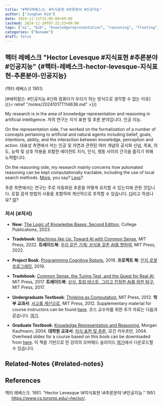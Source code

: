 ```yaml
---
title: "#헥터레베스크: #지식표현 #추론분야 #인공지능"
author: ["Junghan Kim"]
date: 2024-11-11T15:05:00+09:00
lastmod: 2024-11-20T07:25:53+09:00
tags: ["ai", "bib", "knowledgerepresentation", "reasoning", "fleeting"]
categories: ["Noname"]
draft: false
---
```


<!--more-->


## 헥터 레베스크 "Hector Levesque #지식표현 #추론분야 #인공지능" {#헥터-레베스크-hector-levesque-지식표현-추론분야-인공지능}

(헥터 레베스크 1951)

[#에릭랄슨: #인공지능 #신화 컴퓨터가 우리가 하는 방식으로 생각할 수 없는 이유]({{< relref "/notes/20241017T114638.md" >}})

My research is in the area of knowledge representation and reasoning in artificial intelligence. 저의 연구는 지식 표현 및 추론 분야입니다. 인공 지능.

On the representation side, I've worked on the formalization of a number of concepts pertaining to artificial and natural agents including belief, goals, intentions, ability, and the interaction between knowledge, perception and action. 대표성 측면에서 저는 인공 및 자연과 관련된 여러 개념의 공식화 신념, 목표, 의도, 능력 및 상호 작용을 포함한 에이전트 지식, 인식, 행동 사이의 간극을 좁히기 위해 노력합니다.

On the reasoning side, my research mainly concerns how automated reasoning can be kept computationally tractable, including the use of local search methods. [More](https://www.cs.toronto.edu/~hector/bio.html), you say? [Less](https://www.cs.toronto.edu/~hector/tiny-bio.html)?

추론 측면에서는 연구는 주로 자동화된 추론을 어떻게 유지할 수 있는지에 관한 것입니다. 로컬 검색 방법의 사용을 포함하여 계산적으로 추적할 수 있습니다. [더](https://www.cs.toronto.edu/~hector/bio.html)라고 하셨나요? [덜](https://www.cs.toronto.edu/~hector/tiny-bio.html)?


### 저서 {#저서}

-   **New**: [The Logic of Knowledge Bases: Second Edition](https://www.collegepublications.co.uk/logic/?00051), College Publications, 2023.
-   **Tradebook**: [Machines like Us: Toward AI with Common Sense](https://mitpress.mit.edu/books/machines-us), MIT Press, 2022. **트레이드북**: [우리 같은 기계: 상식을 갖춘 AI를 향하여](https://mitpress.mit.edu/books/machines-us), MIT Press, 2022.

-   **Project Book**: [Programming Cognitive Robots](https://www.cs.toronto.edu/~hector/pcr.html), 2019. **프로젝트 북**: [인지 로봇 프로그래밍](https://www.cs.toronto.edu/~hector/pcr.html), 2019.

-   **Tradebook**: [Common Sense, the Turing Test, and the Quest for Real AI](https://mitpress.mit.edu/books/common-sense-turing-test-and-quest-real-ai), MIT Press, 2017. **트레이드북**: [상식, 튜링 테스트, 그리고 진정한 AI를 위한 탐구](https://mitpress.mit.edu/books/common-sense-turing-test-and-quest-real-ai), MIT Press, 2017.

-   **Undergraduate Textbook**: [Thinking as Computation](https://mitpress.mit.edu/9780262534741/thinking-as-computation/), MIT Press, 2012. **학부 교과서**: [사고를 계산으로](https://mitpress.mit.edu/9780262534741/thinking-as-computation/), MIT Press, 2012. Supplementary material for course instructors can be found [here](https://www.cs.toronto.edu/~hector/tc-instructor.html). 코스 교수자를 위한 추가 자료는 다음과 같습니다. [여기](https://www.cs.toronto.edu/~hector/tc-instructor.html).

-   **Graduate Textbook**: [Knowledge Representation and Reasoning](http://www.elsevierdirect.com/product.jsp?isbn=9781558609327), Morgan Kaufmann, 2004. **대학원 교과서**: [지식 표현 및 추론](http://www.elsevierdirect.com/product.jsp?isbn=9781558609327), 모건 카우프만, 2004. Overhead slides for a course based on this book can be downloaded from [here](https://www.cs.toronto.edu/~hector/PublicKRSlides.pdf). 이 책을 기반으로 한 강의의 오버헤드 슬라이드 [여기](https://www.cs.toronto.edu/~hector/PublicKRSlides.pdf)에서 다운로드할 수 있습니다.


## Related-Notes {#related-notes}

## References

<style>.csl-entry{text-indent: -1.5em; margin-left: 1.5em;}</style><div class="csl-bib-body">
  <div class="csl-entry">헥터 레베스크. 1951. “Hector Levesque \#지식표현 \#추론분야 \#인공지능.” 1951. <a href="https://www.cs.toronto.edu/~hector/">https://www.cs.toronto.edu/~hector/</a>.</div>
</div>
